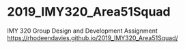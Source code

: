# 2019_IMY320_Area51Squad
IMY 320 Group Design and Development Assignment 
https://rhodeendavies.github.io/2019_IMY320_Area51Squad/
